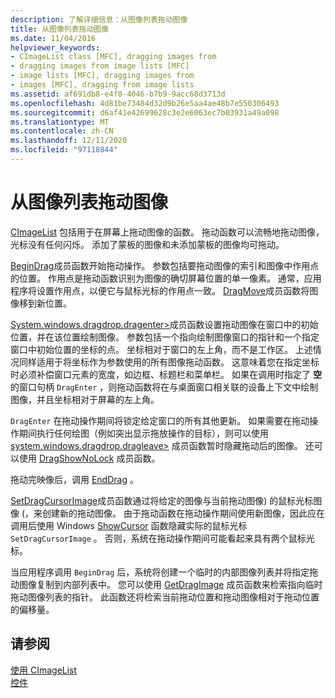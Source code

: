 ```yaml
---
description: 了解详细信息：从图像列表拖动图像
title: 从图像列表拖动图像
ms.date: 11/04/2016
helpviewer_keywords:
- CImageList class [MFC], dragging images from
- dragging images from image lists [MFC]
- image lists [MFC], dragging images from
- images [MFC], dragging from image lists
ms.assetid: af691db8-e4f0-4046-b7b9-9acc68d3713d
ms.openlocfilehash: 4d81be73484d32d9b26e5aa4ae48b7e550306493
ms.sourcegitcommit: d6af41e42699628c3e2e6063ec7b03931a49a098
ms.translationtype: MT
ms.contentlocale: zh-CN
ms.lasthandoff: 12/11/2020
ms.locfileid: "97118844"
---
```

# <a name="dragging-images-from-an-image-list"></a>从图像列表拖动图像

[CImageList](reference/cimagelist-class.md) 包括用于在屏幕上拖动图像的函数。 拖动函数可以流畅地拖动图像，光标没有任何闪烁。 添加了蒙板的图像和未添加蒙板的图像均可拖动。

[BeginDrag](reference/cimagelist-class.md#begindrag)成员函数开始拖动操作。 参数包括要拖动图像的索引和图像中作用点的位置。 作用点是拖动函数识别为图像的确切屏幕位置的单一像素。 通常，应用程序将设置作用点，以便它与鼠标光标的作用点一致。 [DragMove](reference/cimagelist-class.md#dragmove)成员函数将图像移到新位置。

[System.windows.dragdrop.dragenter>](reference/cimagelist-class.md#dragenter)成员函数设置拖动图像在窗口中的初始位置，并在该位置绘制图像。 参数包括一个指向绘制图像窗口的指针和一个指定窗口中初始位置的坐标的点。 坐标相对于窗口的左上角，而不是工作区。 上述情况同样适用于将坐标作为参数使用的所有图像拖动函数。 这意味着您在指定坐标时必须补偿窗口元素的宽度，如边框、标题栏和菜单栏。 如果在调用时指定了 **空** 的窗口句柄 `DragEnter` ，则拖动函数将在与桌面窗口相关联的设备上下文中绘制图像，并且坐标相对于屏幕的左上角。

`DragEnter` 在拖动操作期间将锁定给定窗口的所有其他更新。 如果需要在拖动操作期间执行任何绘图（例如突出显示拖放操作的目标），则可以使用 [system.windows.dragdrop.dragleave>](reference/cimagelist-class.md#dragleave) 成员函数暂时隐藏拖动后的图像。 还可以使用 [DragShowNoLock](reference/cimagelist-class.md#dragshownolock) 成员函数。

拖动完映像后，调用 [EndDrag](reference/cimagelist-class.md#enddrag) 。

[SetDragCursorImage](reference/cimagelist-class.md#setdragcursorimage)成员函数通过将给定的图像与当前拖动图像) 的鼠标光标图像 (，来创建新的拖动图像。 由于拖动函数在拖动操作期间使用新图像，因此应在调用后使用 Windows [ShowCursor](/windows/win32/api/winuser/nf-winuser-showcursor) 函数隐藏实际的鼠标光标 `SetDragCursorImage` 。 否则，系统在拖动操作期间可能看起来具有两个鼠标光标。

当应用程序调用 `BeginDrag` 后，系统将创建一个临时的内部图像列表并将指定拖动图像复制到内部列表中。 您可以使用 [GetDragImage](reference/cimagelist-class.md#getdragimage) 成员函数来检索指向临时拖动图像列表的指针。 此函数还将检索当前拖动位置和拖动图像相对于拖动位置的偏移量。

## <a name="see-also"></a>请参阅

[使用 CImageList](using-cimagelist.md)<br/>
[控件](controls-mfc.md)
